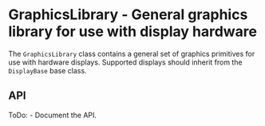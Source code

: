 # GraphicsLibrary - General graphics library for use with display hardware

The `GraphicsLibrary` class contains a general set of graphics primitives for use with hardware displays.  Supported displays should inherit from the `DisplayBase` base class.

## API

ToDo: - Document the API.